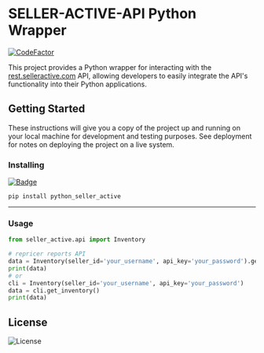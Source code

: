 # SELLER-ACTIVE-API Python Wrapper

[![CodeFactor](https://www.codefactor.io/repository/github/yberezkin/python_seller_active/badge)](https://www.codefactor.io/repository/github/yberezkin/python_seller_active)

This project provides a Python wrapper for interacting with the [rest.selleractive.com](https://rest.selleractive.com/) API, allowing developers to easily integrate the API's functionality into their Python applications.

## Getting Started

These instructions will give you a copy of the project up and running on
your local machine for development and testing purposes. See deployment
for notes on deploying the project on a live system.

### Installing

[![Badge](https://img.shields.io/pypi/v/python_seller_active?style=for-the-badge)](https://pypi.org/project/python-seller-active/)


    pip install python_seller_active


---

### Usage

```python
from seller_active.api import Inventory

# repricer reports API
data = Inventory(seller_id='your_username', api_key='your_password').get_inventory()
print(data)
# or
cli = Inventory(seller_id='your_username', api_key='your_password')
data = cli.get_inventory()
print(data)
```

## License

![License](https://img.shields.io/github/license/yberezkin/python_seller_active?style=for-the-badge)
